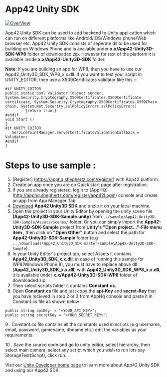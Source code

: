 App42 Unity SDK
===============

[![OverView](http://www.shephertz.com/images/logo/app42_cloud.png)](http://api.shephertz.com/)

App42 Unity SDK can be used to add backend to Unity application which can run on different platforms like Android/iOS/Windows phone/Web browser etc. App42 Unity SDK consists of seperate dll to be used for building on Windows Phone and is available under __x.x/App42-Unity3D-SDK-WP8__ folder of downloaded zip. However for rest of the platform it is available inside __x.x/App42-Unity3D-SDK__ folder. 

__Note:__ If you are building an app for WP8, then you have to use our App42_Unity3D_SDK_WP8_x.x.dll.
If you want to test your script in UNITY_EDITOR, then use a X509Certificates validator like this :-
```
#if UNITY_EDITOR
public static bool Validator (object sender, System.Security.Cryptography.X509Certificates.X509Certificate certificate, System.Security.Cryptography.X509Certificates.X509Chain chain, System.Net.Security.SslPolicyErrors sslPolicyErrors)
         {return true;}
#endif
void Start ()
{
#if UNITY_EDITOR
   ServicePointManager.ServerCertificateValidationCallback = Validator;
#endif
}
```

# Steps to use sample : 

1. [Register] (https://apphq.shephertz.com/register) with App42 platform.
2. Create an app once you are on Quick start page after registration.
3. If you are already registered, login to [AppHQ] (http://apphq.shephertz.com/register/app42Login) console and create an app from App Manager Tab.
4. [Download](https://github.com/shephertz/App42_Unity3D_SDK/archive/master.zip)  __App42 Unity3D SDK__ and unzip it on your local machine.
5. Open the project in your Unity Editor by opening the unity scene file __(App42-Unity3D-SDK-Sample.unity)__ from  `../sample/App42-Unity3D-SDK-Sample/Assets/scenes/` folder. Or you can simply import the __App42-Unity3D-SDK-Sample__ project from __Unity's "Open project..."-File menu item__ , then click on __"Open Other"__ button and select the path for __App42-Unity3D-SDK-Sample__ folder (e.g `...\Downloads\App42_Unity3D_SDK-master\sample\App42-Unity3D-SDK-Sample`).
6. In your Unity Editor's project tab, select Assets it contains __App42_Unity3D_SDK_x.x.dll__, in case of running this sample for WP8(Windows Phone 8), you must have to replace above dll (__App42_Unity3D_SDK_x.x.dll__) with __App42_Unity3D_SDK_WP8_x.x.dll__, it is available under __x.x/App42-Unity3D-SDK-WP8__ folder of downloaded zip.
7. Then select scripts folder it contains __Constant.cs__.
8. Open __Constant.cs__ file and just copy the __api-Key__ and __secret-Key__ that you have recieved in step 2 or 3 from AppHq console and paste it in Constant.cs file as shown below : 

```
public string apiKey  = "<YOUR_API_KEY>";
public string secretKey = "<YOUR_SECRET_KEY>";
```

9 . Constant.cs file contains all the constants used in scripts (e.g username, email, password, gamename, dbname etc.) edit the variables as your requirements.

10 . Save the source code and go to unity editor, select hierarchy, then select main camera, select any script which you wish to run lets say StorageTest(Script), click run.


Visit our [Unity Developer home page](http://api.shephertz.com/app42-dev/unity3d-backend-apis.php) to learn more about App42 Unity SDK and using our App42 SDK.
